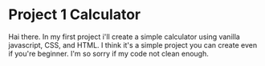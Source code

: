 # Project 1 Calculator

Hai there. In my first project i'll create a simple calculator using vanilla javascript, CSS, and HTML. I think it's a simple project you can create even if you're beginner. I'm so sorry if my code not clean enough.
